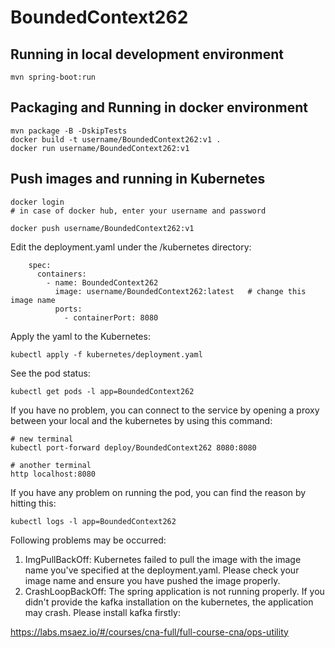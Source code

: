 # BoundedContext262

## Running in local development environment

```
mvn spring-boot:run
```

## Packaging and Running in docker environment

```
mvn package -B -DskipTests
docker build -t username/BoundedContext262:v1 .
docker run username/BoundedContext262:v1
```

## Push images and running in Kubernetes

```
docker login 
# in case of docker hub, enter your username and password

docker push username/BoundedContext262:v1
```

Edit the deployment.yaml under the /kubernetes directory:
```
    spec:
      containers:
        - name: BoundedContext262
          image: username/BoundedContext262:latest   # change this image name
          ports:
            - containerPort: 8080

```

Apply the yaml to the Kubernetes:
```
kubectl apply -f kubernetes/deployment.yaml
```

See the pod status:
```
kubectl get pods -l app=BoundedContext262
```

If you have no problem, you can connect to the service by opening a proxy between your local and the kubernetes by using this command:
```
# new terminal
kubectl port-forward deploy/BoundedContext262 8080:8080

# another terminal
http localhost:8080
```

If you have any problem on running the pod, you can find the reason by hitting this:
```
kubectl logs -l app=BoundedContext262
```

Following problems may be occurred:

1. ImgPullBackOff:  Kubernetes failed to pull the image with the image name you've specified at the deployment.yaml. Please check your image name and ensure you have pushed the image properly.
1. CrashLoopBackOff: The spring application is not running properly. If you didn't provide the kafka installation on the kubernetes, the application may crash. Please install kafka firstly:

https://labs.msaez.io/#/courses/cna-full/full-course-cna/ops-utility

